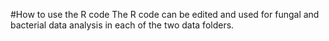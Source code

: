 #How to use the R code
The R code can be edited and used for fungal and bacterial data analysis in 
each of the two data folders.